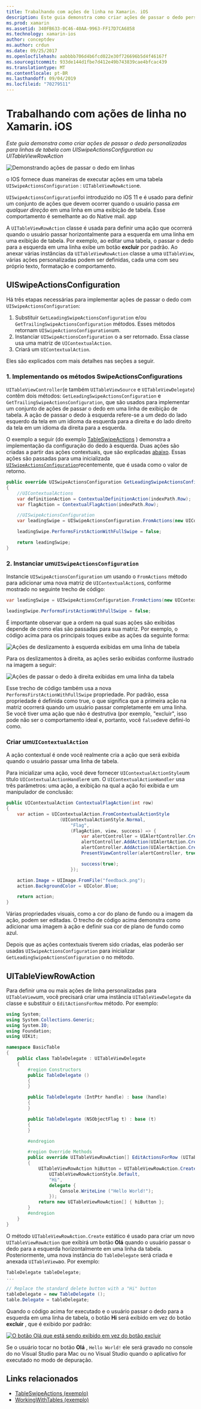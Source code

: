 ```yaml
---
title: Trabalhando com ações de linha no Xamarin. iOS
description: Este guia demonstra como criar ações de passar o dedo personalizadas para linhas de tabela com UISwipeActionsConfiguration ou UITableViewRowAction
ms.prod: xamarin
ms.assetid: 340FB633-0C46-40AA-9963-FF17D7CA6858
ms.technology: xamarin-ios
author: conceptdev
ms.author: crdun
ms.date: 09/25/2017
ms.openlocfilehash: aabbbb706d4b6fcd022e30f726696b5d4f46167f
ms.sourcegitcommit: 933de144d1fbe7d412e49b743839cae4bfcac439
ms.translationtype: MT
ms.contentlocale: pt-BR
ms.lasthandoff: 09/04/2019
ms.locfileid: "70279511"
---
```

# <a name="working-with-row-actions-in-xamarinios"></a>Trabalhando com ações de linha no Xamarin. iOS

_Este guia demonstra como criar ações de passar o dedo personalizadas para linhas de tabela com UISwipeActionsConfiguration ou UITableViewRowAction_

![Demonstrando ações de passar o dedo em linhas](row-action-images/action02.png)

o IOS fornece duas maneiras de executar ações em uma tabela `UISwipeActionsConfiguration` : `UITableViewRowAction`e.

`UISwipeActionsConfiguration`foi introduzido no iOS 11 e é usado para definir um conjunto de ações que devem ocorrer quando o usuário passa _em qualquer direção_ em uma linha em uma exibição de tabela. Esse comportamento é semelhante ao do Native mail. app

A `UITableViewRowAction` classe é usada para definir uma ação que ocorrerá quando o usuário passar horizontalmente para a esquerda em uma linha em uma exibição de tabela.
Por exemplo, ao editar uma tabela, o passar o dedo para a esquerda em uma linha exibe um botão **excluir** por padrão. Ao anexar várias instâncias da `UITableViewRowAction` classe a uma `UITableView`, várias ações personalizadas podem ser definidas, cada uma com seu próprio texto, formatação e comportamento.


## <a name="uiswipeactionsconfiguration"></a>UISwipeActionsConfiguration

Há três etapas necessárias para implementar ações de passar o dedo com `UISwipeActionsConfiguration`:

1. Substituir `GetLeadingSwipeActionsConfiguration` e/ou `GetTrailingSwipeActionsConfiguration` métodos. Esses métodos retornam `UISwipeActionsConfiguration`um.
2. Instanciar `UISwipeActionsConfiguration` o a ser retornado. Essa classe usa uma matriz de `UIContextualAction`.
3. Criará um `UIContextualAction`.

Eles são explicados com mais detalhes nas seções a seguir.

### <a name="1-implementing-the-swipeactionsconfigurations-methods"></a>1. Implementando os métodos SwipeActionsConfigurations

`UITableViewController`(e também `UITableViewSource` e `UITableViewDelegate`) contêm dois métodos: `GetLeadingSwipeActionsConfiguration` e `GetTrailingSwipeActionsConfiguration`, que são usados para implementar um conjunto de ações de passar o dedo em uma linha de exibição de tabela. A ação de passar o dedo à esquerda refere-se a um dedo do lado esquerdo da tela em um idioma da esquerda para a direita e do lado direito da tela em um idioma da direita para a esquerda.

O exemplo a seguir (do exemplo [TableSwipeActions](https://docs.microsoft.com/samples/xamarin/ios-samples/tableswipeactions) ) demonstra a implementação da configuração do dedo à esquerda. Duas ações são criadas a partir das ações contextuais, que são explicadas [abaixo](#create-uicontextualaction). Essas ações são passadas para uma inicializada [`UISwipeActionsConfiguration`](#create-uiswipeactionsconfigurations)recentemente, que é usada como o valor de retorno.


```csharp
public override UISwipeActionsConfiguration GetLeadingSwipeActionsConfiguration(UITableView tableView, NSIndexPath indexPath)
{
    //UIContextualActions
    var definitionAction = ContextualDefinitionAction(indexPath.Row);
    var flagAction = ContextualFlagAction(indexPath.Row);

    //UISwipeActionsConfiguration
    var leadingSwipe = UISwipeActionsConfiguration.FromActions(new UIContextualAction[] { flagAction, definitionAction });

    leadingSwipe.PerformsFirstActionWithFullSwipe = false;

    return leadingSwipe;
}
```

<a name="create-uiswipeactionsconfigurations" />

### <a name="2-instantiate-a-uiswipeactionsconfiguration"></a>2. Instanciar um`UISwipeActionsConfiguration`

Instancie `UISwipeActionsConfiguration` um usando o `FromActions` método para adicionar uma nova matriz de `UIContextualAction`s, conforme mostrado no seguinte trecho de código:

```csharp
var leadingSwipe = UISwipeActionsConfiguration.FromActions(new UIContextualAction[] { flagAction, definitionAction })

leadingSwipe.PerformsFirstActionWithFullSwipe = false;
```

É importante observar que a ordem na qual suas ações são exibidas depende de como elas são passadas para sua matriz. Por exemplo, o código acima para os principais toques exibe as ações da seguinte forma:

![Ações de deslizamento à esquerda exibidas em uma linha de tabela](row-action-images/action03.png)

Para os deslizamentos à direita, as ações serão exibidas conforme ilustrado na imagem a seguir:

![Ações de passar o dedo à direita exibidas em uma linha da tabela](row-action-images/action04.png)

Esse trecho de código também usa a nova `PerformsFirstActionWithFullSwipe` propriedade. Por padrão, essa propriedade é definida como true, o que significa que a primeira ação na matriz ocorrerá quando um usuário passar completamente em uma linha. Se você tiver uma ação que não é destrutiva (por exemplo, "excluir", isso pode não ser o comportamento ideal e, portanto, você `false`deve defini-lo como.

<a name="create-uicontextualaction" />

### <a name="create-a-uicontextualaction"></a>Criar um`UIContextualAction`

A ação contextual é onde você realmente cria a ação que será exibida quando o usuário passar uma linha de tabela.

Para inicializar uma ação, você deve fornecer `UIContextualActionStyle`um título `UIContextualActionHandler`e um. O `UIContextualActionHandler` usa três parâmetros: uma ação, a exibição na qual a ação foi exibida e um manipulador de conclusão:

```csharp
public UIContextualAction ContextualFlagAction(int row)
{
    var action = UIContextualAction.FromContextualActionStyle
                    (UIContextualActionStyle.Normal,
                        "Flag",
                        (FlagAction, view, success) => {
                            var alertController = UIAlertController.Create($"Report {words[row]}?", "", UIAlertControllerStyle.Alert);
                            alertController.AddAction(UIAlertAction.Create("Cancel", UIAlertActionStyle.Cancel, null));
                            alertController.AddAction(UIAlertAction.Create("Yes", UIAlertActionStyle.Destructive, null));
                            PresentViewController(alertController, true, null);

                            success(true);
                        });

    action.Image = UIImage.FromFile("feedback.png");
    action.BackgroundColor = UIColor.Blue;

    return action;
}
```

Várias propriedades visuais, como a cor do plano de fundo ou a imagem da ação, podem ser editadas. O trecho de código acima demonstra como adicionar uma imagem à ação e definir sua cor de plano de fundo como azul.

Depois que as ações contextuais tiverem sido criadas, elas poderão ser usadas `UISwipeActionsConfiguration` para inicializar `GetLeadingSwipeActionsConfiguration` o no método.

## <a name="uitableviewrowaction"></a>UITableViewRowAction

Para definir uma ou mais ações de linha personalizadas para `UITableView`um, você precisará criar uma instância `UITableViewDelegate` da classe e substituir o `EditActionsForRow` método. Por exemplo:

```csharp
using System;
using System.Collections.Generic;
using System.IO;
using Foundation;
using UIKit;

namespace BasicTable
{
    public class TableDelegate : UITableViewDelegate
    {
        #region Constructors
        public TableDelegate ()
        {
        }

        public TableDelegate (IntPtr handle) : base (handle)
        {
        }

        public TableDelegate (NSObjectFlag t) : base (t)
        {
        }

        #endregion

        #region Override Methods
        public override UITableViewRowAction[] EditActionsForRow (UITableView tableView, NSIndexPath indexPath)
        {
            UITableViewRowAction hiButton = UITableViewRowAction.Create (
                UITableViewRowActionStyle.Default,
                "Hi",
                delegate {
                    Console.WriteLine ("Hello World!");
                });
            return new UITableViewRowAction[] { hiButton };
        }
        #endregion
    }
}
```

O método `UITableViewRowAction.Create` estático é usado para criar um novo `UITableViewRowAction` que exibirá um botão **Olá** quando o usuário passar o dedo para a esquerda horizontalmente em uma linha da tabela. Posteriormente, uma nova instância do `TableDelegate` será criada e anexada `UITableView`ao. Por exemplo:

```csharp
TableDelegate tableDelegate;
...

// Replace the standard delete button with a "Hi" button
tableDelegate = new TableDelegate ();
table.Delegate = tableDelegate;

```

Quando o código acima for executado e o usuário passar o dedo para a esquerda em uma linha de tabela, o botão **Hi** será exibido em vez do botão **excluir** , que é exibido por padrão:

[![](row-action-images/action01.png "O botão Olá que está sendo exibido em vez do botão excluir")](row-action-images/action01.png#lightbox)

Se o usuário tocar no botão **Olá** , `Hello World!` ele será gravado no console do no Visual Studio para Mac ou no Visual Studio quando o aplicativo for executado no modo de depuração.



## <a name="related-links"></a>Links relacionados

- [TableSwipeActions (exemplo)](https://docs.microsoft.com/samples/xamarin/ios-samples/tableswipeactions)
- [WorkingWithTables (exemplo)](https://docs.microsoft.com/samples/xamarin/ios-samples/workingwithtables)
